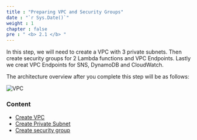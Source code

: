 ```yaml
---
title : "Preparing VPC and Security Groups"
date : "`r Sys.Date()`"
weight : 1
chapter : false
pre : " <b> 2.1 </b> "
---
```


In this step, we will need to create a VPC with 3 private subnets. Then create security groups for 2 Lambda functions and VPC Endpoints. Lastly we creat VPC Endpoints for SNS, DynamoDB and CloudWatch.

The architecture overview after you complete this step will be as follows:

![VPC](/images/image1.png)




### Content
  - [Create VPC](2.1.1-createvpc/)
  - [Create Private Subnet](2.1.2-createprivatesubnet/)
  - [Create security group](2.1.3-createsecgroup/)
